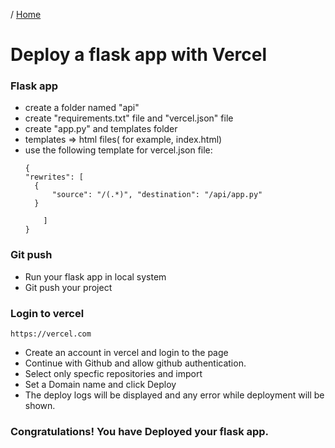 / [Home](index.md)

# Deploy a flask app with Vercel

### Flask app

- create a folder named "api"
- create "requirements.txt" file and "vercel.json" file
- create "app.py" and templates folder
- templates => html files( for example, index.html)
- use the following template for vercel.json file:
    ```
    {
    "rewrites": [
      { 
          "source": "/(.*)", "destination": "/api/app.py" 
      }
    
        ] 
    }
    ```

### Git push

- Run your flask app in local system
- Git push your project

### Login to vercel

```
https://vercel.com
```
- Create an account in vercel and login to the page
- Continue with Github and allow github authentication.
- Select only specfic repositories and import 
- Set a Domain name and click Deploy
- The deploy logs will be displayed and any error while deployment will be shown.

### Congratulations! You have Deployed your flask app.